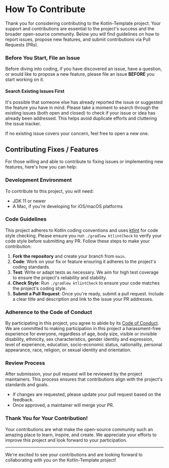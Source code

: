 # How To Contribute

Thank you for considering contributing to the Kotlin-Template project. Your support and
contributions are essential to the project's success and the broader open-source community. Below
you will find guidelines on how to report issues, propose new features, and submit contributions via
Pull Requests (PRs).

### Before You Start, File an Issue

Before diving into coding, if you have discovered an issue, have a question, or would like to
propose a new feature, please file an issue **BEFORE** you start working on it.

#### Search Existing Issues First

It's possible that someone else has already reported the issue or suggested the feature you have in
mind. Please take a moment to search through the existing issues (both open and closed) to check if
your issue or idea has already been addressed. This helps avoid duplicate efforts and cluttering the
issue tracker.

If no existing issue covers your concern, feel free to open a new one.

## Contributing Fixes / Features

For those willing and able to contribute to fixing issues or implementing new features, here's how
you can help:

### Development Environment

To contribute to this project, you will need:

- JDK 11 or newer
- A Mac, if you're developing for iOS/macOS platforms

### Code Guidelines

This project adheres to Kotlin coding conventions and
uses [ktlint](https://github.com/pinterest/ktlint) for code style checking. Please ensure you
run `./gradlew ktlintCheck` to verify your code style before submitting any PR. Follow these steps
to make your contribution:

1. **Fork the repository** and create your branch from `main`.
2. **Code**: Work on your fix or feature ensuring it adheres to the project's coding standards.
3. **Test**: Write or adapt tests as necessary. We aim for high test coverage to ensure the
   project's reliability and stability.
4. **Check Style**: Run `./gradlew ktlintCheck` to ensure your code matches the project's coding
   style.
5. **Submit a Pull Request**: Once you're ready, submit a pull request. Include a clear title and
   description and link to the issue your PR addresses.

### Adherence to the Code of Conduct

By participating in this project, you agree to abide by its [Code of Conduct](CODE_OF_CONDUCT.md).
We are committed to making participation in this project a harassment-free experience for everyone,
regardless of age, body size, visible or invisible disability, ethnicity, sex characteristics,
gender identity and expression, level of experience, education, socio-economic status, nationality,
personal appearance, race, religion, or sexual identity and orientation.

### Review Process

After submission, your pull request will be reviewed by the project maintainers. This process
ensures that contributions align with the project's standards and goals.

- If changes are requested, please update your pull request based on the feedback.
- Once approved, a maintainer will merge your PR.

### Thank You for Your Contribution!

Your contributions are what make the open-source community such an amazing place to learn, inspire,
and create. We appreciate your efforts to improve this project and look forward to your
participation.

---

We're excited to see your contributions and are looking forward to collaborating with you on the
Kotlin-Template project!